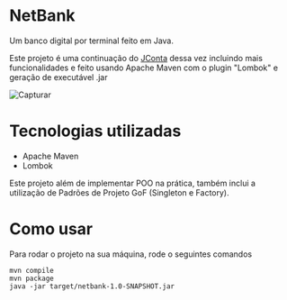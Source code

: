 # NetBank

Um banco digital por terminal feito em Java.

Este projeto é uma continuação do [JConta](https://github.com/GustavoLR548/ContaBancariaDIO-GLR) dessa vez incluindo mais funcionalidades e feito 
usando Apache Maven com o plugin "Lombok" e geração de executável .jar

![Capturar](https://github.com/user-attachments/assets/8e80ee28-4465-44cd-87e9-b5468e509368)

# Tecnologias utilizadas

- Apache Maven
- Lombok

Este projeto além de implementar POO na prática, também inclui a utilização de Padrões de Projeto GoF (Singleton e Factory).

# Como usar

Para rodar o projeto na sua máquina, rode o seguintes comandos

```
mvn compile
mvn package
java -jar target/netbank-1.0-SNAPSHOT.jar
```
